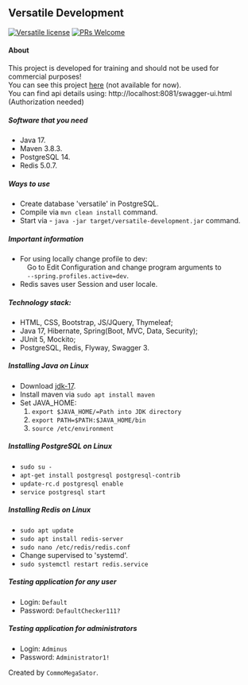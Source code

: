 ## Versatile Development

[![Versatile license](https://img.shields.io/badge/license-Apache%202.0-blue.svg?style=flat-square)](LICENSE) [![PRs Welcome](https://img.shields.io/badge/PRs-welcome-brightgreen.svg?style=flat-square)](CONTRIBUTING.md)

#### About
This project is developed for training and should not be used for commercial purposes!
<br>You can see this project [here](http://versatile-development.xyz) (not available for now).
<br>You can find api details using: http://localhost:8081/swagger-ui.html (Authorization needed)

##### Software that you need
* Java 17.
* Maven 3.8.3.
* PostgreSQL 14.
* Redis 5.0.7.

##### Ways to use
* Create database 'versatile' in PostgreSQL.
* Compile via `mvn clean install` command.
* Start via - `java -jar target/versatile-development.jar` command.

##### Important information
* For using locally change profile to dev:\
&emsp;Go to Edit Configuration and change program arguments to \
&emsp;`--spring.profiles.active=dev`.
* Redis saves user Session and user locale.

##### Technology stack:
* HTML, CSS, Bootstrap, JS/JQuery, Thymeleaf;
* Java 17, Hibernate, Spring(Boot, MVC, Data, Security);
* JUnit 5, Mockito;
* PostgreSQL, Redis, Flyway, Swagger 3.

##### Installing Java on Linux
* Download [jdk-17](https://www.oracle.com/java/technologies/javase/jdk17-archive-downloads.html).
* Install maven via `sudo apt install maven`
* Set JAVA_HOME:
   1) `export $JAVA_HOME/=Path into JDK directory`
   2) `export PATH=$PATH:$JAVA_HOME/bin`
   3) `source /etc/environment`

##### Installing PostgreSQL on Linux
* `sudo su -`
* `apt-get install postgresql postgresql-contrib`
* `update-rc.d postgresql enable`
* `service postgresql start`

##### Installing Redis on Linux
* `sudo apt update`
* `sudo apt install redis-server`
* `sudo nano /etc/redis/redis.conf`
* Change supervised to 'systemd'.
* `sudo systemctl restart redis.service`

##### Testing application for any user
* Login: `Default`
* Password: `DefaultChecker111?`

##### Testing application for administrators
* Login: `Adminus`
* Password: `Administrator1!`

Created by `CommoMegaSator`.
